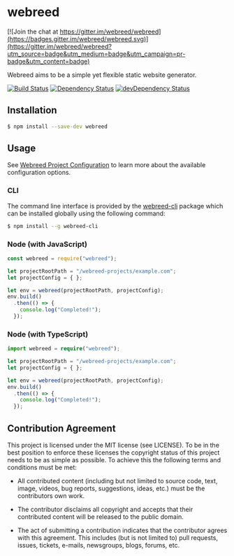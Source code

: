 # webreed

[![Join the chat at https://gitter.im/webreed/webreed](https://badges.gitter.im/webreed/webreed.svg)](https://gitter.im/webreed/webreed?utm_source=badge&utm_medium=badge&utm_campaign=pr-badge&utm_content=badge)

Webreed aims to be a simple yet flexible static website generator.

[![Build Status](https://travis-ci.org/webreed/webreed.svg?branch=master)](https://travis-ci.org/webreed/webreed)
[![Dependency Status](https://david-dm.org/webreed/webreed.svg)](https://david-dm.org/webreed/webreed)
[![devDependency Status](https://david-dm.org/webreed/webreed/dev-status.svg)](https://david-dm.org/webreed/webreed#info=devDependencies)


## Installation

```sh
$ npm install --save-dev webreed
```


## Usage

See [Webreed Project Configuration](./docs/webreed-project-config.md) to learn more about
the available configuration options.

### CLI

The command line interface is provided by the [webreed-cli](https://github.com/webreed/webreed-cli)
package which can be installed globally using the following command:

```sh
$ npm install --g webreed-cli
```

### Node (with JavaScript)

```javascript
const webreed = require("webreed");

let projectRootPath = "/webreed-projects/example.com";
let projectConfig = { };

let env = webreed(projectRootPath, projectConfig);
env.build()
  .then(() => {
    console.log("Completed!");
  }); 
```

### Node (with TypeScript)

```typescript
import webreed = require("webreed");

let projectRootPath = "/webreed-projects/example.com";
let projectConfig = { };

let env = webreed(projectRootPath, projectConfig);
env.build()
  .then(() => {
    console.log("Completed!");
  }); 
```


## Contribution Agreement

This project is licensed under the MIT license (see LICENSE). To be in the best
position to enforce these licenses the copyright status of this project needs to
be as simple as possible. To achieve this the following terms and conditions
must be met:

- All contributed content (including but not limited to source code, text,
  image, videos, bug reports, suggestions, ideas, etc.) must be the
  contributors own work.

- The contributor disclaims all copyright and accepts that their contributed
  content will be released to the public domain.

- The act of submitting a contribution indicates that the contributor agrees
  with this agreement. This includes (but is not limited to) pull requests, issues,
  tickets, e-mails, newsgroups, blogs, forums, etc.
